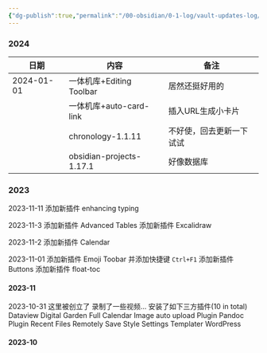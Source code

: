 ```yaml
---
{"dg-publish":true,"permalink":"/00-obsidian/0-1-log/vault-updates-log/","tags":["Obsidian"],"noteIcon":""}
---
```


### 2024
| 日期 | 内容 | 备注 |
| ---- | ---- | ---- |
| 2024-01-01 | 一体机库+Editing Toolbar | 居然还挺好用的 |
|  | 一体机库+auto-card-link | 插入URL生成小卡片 |
|  | chronology-1.1.11 | 不好使，回去更新一下试试 |
|  | obsidian-projects-1.17.1 | 好像数据库 |
### 2023

2023-11-11
添加新插件 enhancing typing

2023-11-3
添加新插件 Advanced Tables
添加新插件 Excalidraw

2023-11-2
添加新插件 Calendar

2023-11-01
添加新插件 Emoji Toobar
并添加快捷键 `Ctrl+F1`
添加新插件 Buttons
添加新插件 float-toc

#### 2023-11

2023-10-31
这里被创立了
录制了一些视频...
安装了如下三方插件(10 in total)
Dataview
Digital Garden
Full Calendar
Image auto upload Plugin
Pandoc Plugin
Recent Files
Remotely Save
Style Settings
Templater
WordPress
#### 2023-10

